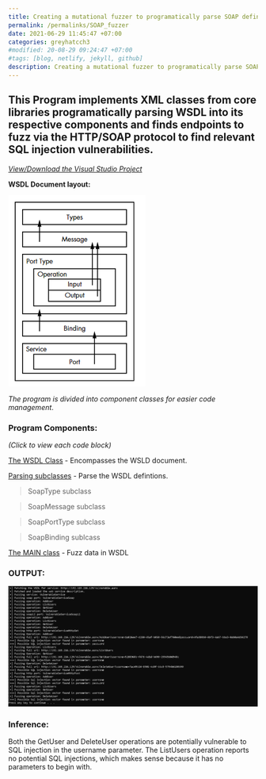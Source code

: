 ```yaml
---
title: Creating a mutational fuzzer to programatically parse SOAP definitions and fuzz SOAP endpoints for possible sqli errors.
permalink: /permalinks/SOAP_fuzzer
date: 2021-06-29 11:45:47 +07:00
categories: greyhatcch3
#modified: 20-08-29 09:24:47 +07:00
#tags: [blog, netlify, jekyll, github]
description: Creating a mutational fuzzer to programatically parse SOAP definitions and fuzz SOAP endpoints for possible sqli errors.
---
```




## This Program implements XML classes from core libraries programatically parsing WSDL into its respective components and finds endpoints to fuzz via the HTTP/SOAP protocol to find relevant SQL injection vulnerabilities.

_[View/Download the Visual Studio Project](https://github.com/m3rcer/m3rcer.github.io/tree/master/_posts/coding/csharp/greyhatc/Ch3/vs)_

__WSDL Document layout:__

![Image](https://raw.githubusercontent.com/m3rcer/m3rcer.github.io/master/_posts/coding/csharp/greyhatc/Ch3/wsdl_layout.png)

_The program is divided into component classes for easier code management_.

### Program Components:

_(Click to view each code block)_

[The WSDL Class](/permalinks/SOAP_fuzzer/wsdl) - Encompasses the WSLD document.

[Parsing subclasses](/permalinks/SOAP_fuzzer/parse) - Parse the WSDL defintions.

>SoapType subclass
   
>SoapMessage subclass
   
>SoapPortType subclass
   
>SoapBinding sublcass 

[The MAIN class](/permalinks/SOAP_fuzzer/main) - Fuzz data in WSDL

### OUTPUT:

![Image](https://raw.githubusercontent.com/m3rcer/m3rcer.github.io/master/_posts/coding/csharp/greyhatc/Ch3/output.png)

### Inference:

Both the GetUser and DeleteUser operations are potentially vulnerable to SQL injection in the username parameter.
The ListUsers operation reports no potential SQL injections, which makes sense because it has no parameters to begin with.

